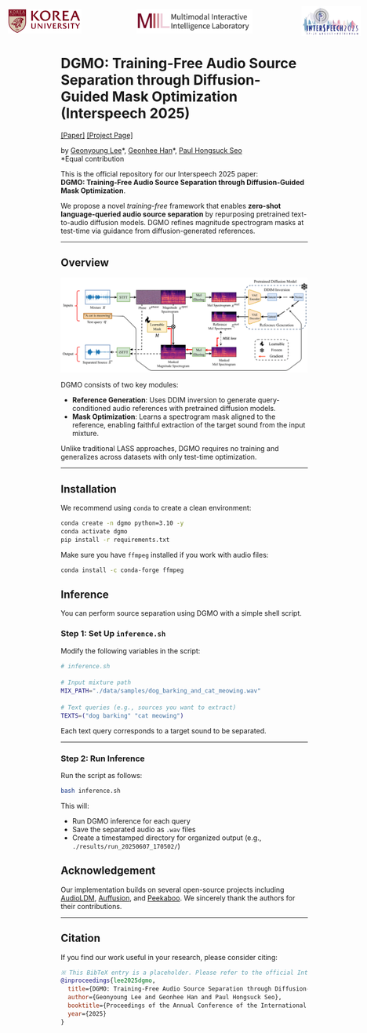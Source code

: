 <div style="display: flex; justify-content: center; align-items: center; gap: 100px;">
  <img src="assets/ku-logo.png" alt="Korea University" height="50" style="margin-right: 12px;">
  <img src="assets/miil-logo.png" alt="MIIL" height="50">
  <img src="assets/interspeech2025-logo.png" alt="Interspeech 2025" height="60">
</div>


# DGMO: Training-Free Audio Source Separation through Diffusion-Guided Mask Optimization (Interspeech 2025)

[[Paper]](https://arxiv.org/abs/2506.02858) [[Project Page]](https://wltschmrz.github.io/DGMO/)

by [Geonyoung Lee](https://wltschmrz.github.io/)\*, [Geonhee Han](https://chaksseu.github.io/)\*, [Paul Hongsuck Seo](https://phseo.github.io/)  
\*Equal contribution

This is the official repository for our Interspeech 2025 paper:  
**DGMO: Training-Free Audio Source Separation through Diffusion-Guided Mask Optimization**.

We propose a novel *training-free* framework that enables **zero-shot language-queried audio source separation** by repurposing pretrained text-to-audio diffusion models. DGMO refines magnitude spectrogram masks at test-time via guidance from diffusion-generated references.

---

## Overview

![DGMO Diagram](assets/figures/dgmo_0601.png)

DGMO consists of two key modules:

- **Reference Generation**: Uses DDIM inversion to generate query-conditioned audio references with pretrained diffusion models.
- **Mask Optimization**: Learns a spectrogram mask aligned to the reference, enabling faithful extraction of the target sound from the input mixture.

Unlike traditional LASS approaches, DGMO requires no training and generalizes across datasets with only test-time optimization.

---

## Installation

We recommend using `conda` to create a clean environment:

```bash
conda create -n dgmo python=3.10 -y
conda activate dgmo
pip install -r requirements.txt
```

Make sure you have `ffmpeg` installed if you work with audio files:

```bash
conda install -c conda-forge ffmpeg
```


## Inference

You can perform source separation using DGMO with a simple shell script.

### Step 1: Set Up `inference.sh`

Modify the following variables in the script:

```bash
# inference.sh

# Input mixture path
MIX_PATH="./data/samples/dog_barking_and_cat_meowing.wav"

# Text queries (e.g., sources you want to extract)
TEXTS=("dog barking" "cat meowing")
```

Each text query corresponds to a target sound to be separated.

---

### Step 2: Run Inference

Run the script as follows:

```bash
bash inference.sh
```

This will:

- Run DGMO inference for each query  
- Save the separated audio as `.wav` files  
- Create a timestamped directory for organized output (e.g., `./results/run_20250607_170502/`)



## Acknowledgement

Our implementation builds on several open-source projects including [AudioLDM](https://github.com/haoheliu/AudioLDM), [Auffusion](https://github.com/happylittlecat2333/Auffusion), and [Peekaboo](https://github.com/RyannDaGreat/Peekaboo). We sincerely thank the authors for their contributions.



---

## Citation

If you find our work useful in your research, please consider citing:

```bibtex
※ This BibTeX entry is a placeholder. Please refer to the official Interspeech 2025 proceedings for the final citation.
@inproceedings{lee2025dgmo,
  title={DGMO: Training-Free Audio Source Separation through Diffusion-Guided Mask Optimization},
  author={Geonyoung Lee and Geonhee Han and Paul Hongsuck Seo},
  booktitle={Proceedings of the Annual Conference of the International Speech Communication Association (INTERSPEECH)},
  year={2025}
}


